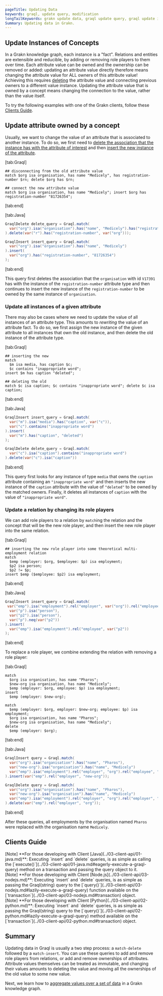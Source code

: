 ```yaml
---
pageTitle: Updating Data
keywords: graql, update query, modification
longTailKeywords: grakn update data, graql update query, graql update instances
Summary: Updating data in Grakn.
---
```


## Update Instances of Concepts

In a Grakn knowledge graph, each instance is a "fact". Relations and entities are extensible and reducible, by adding or removing role players to them over time.
Each attribute value can be owned and the ownership can be removed or added: updating an attribute value directly therefore means changing the attribute value for ALL owners of this attribute value! 
Achieving this requires [deleting](../11-query/04-delete-query.md) the attribute value and connecting previous owners to a different value instance. 
Updating the attribute value that is owned by a concept means changing the connection to the value, rather than the value itself.

To try the following examples with one of the Grakn clients, follow these [Clients Guide](#clients-guide).

## Update attribute owned by a concept
Usually, we want to change the value of an attribute that is associated to another instance. To do so, we first need to [delete the association that the instance has with the attribute of interest](../11-query/04-delete-query.md#delete-attribute-ownerships) and then [insert the new instance of the attribute](../11-query/03-insert-query.md#insert-instances-of-an-attribute-type).

<div class="tabs dark">

[tab:Graql]

```graql
## disconnecting from the old attribute value
match $org isa organisation, has name "Medicely", has registration-number $rn; delete $org has $rn;

## connect the new attribute value
match $org isa organisation, has name "Medicely"; insert $org has registration-number "81726354";
```
[tab:end]

[tab:Java]
```java
GraqlDelete delete_query = Graql.match(
  var("org").isa("organisation").has("name", "Medicely").has("registration-number", var("rn"))
).delete(var("r").has("registration-number", var("org")));

GraqlInsert insert_query = Graql.match(
  var("org").isa("organisation").has("name", "Medicely")
).insert(
  var("org").has("registration-number", "81726354")
);
```
[tab:end]
</div>

This query first deletes the association that the `organisation` with id `V17391` has with the instance of the `registration-number` attribute type and then continues to insert the new instance of the `registration-number` to be owned by the same instance of `organisation`.


### Update all instances of a given attribute
There may also be cases where we need to update the value of all instances of an attribute type. This amounts to _rewriting_ the value of an attribute fact. 
To do so, we first assign the new instance of the given attribute to all instances that own the old instance, and then delete the old instance of the attribute type.

<div class="tabs dark">

[tab:Graql]
```graql
## inserting the new
match
  $m isa media, has caption $c;
  $c contains "inappropriate word";
insert $m has caption "deleted";

## deleting the old
match $c isa caption; $c contains "inappropriate word"; delete $c isa caption;
```
[tab:end]

[tab:Java]
```java
GraqlInsert insert_query = Graql.match(
  var("m").isa("media").has("caption", var("c")),
  var("c").contains("inappropriate word")
).insert(
  var("m").has("caption", "deleted")
);

GraqlDelete delete_query = Graql.match(
  var("c").isa("caption").contains("inappropriate word")
).delete(var("c").isa("caption"))
```
[tab:end]
</div>

This query first looks for any instance of type `media` that owns the `caption` attribute containing an `"inappropriate word"` and then inserts the new instance of the `caption` attribute with the value of `"deleted"` to be owned by the matched owners. Finally, it deletes all instances of `caption` with the value of `"inappropriate word"`.

### Update a relation by changing its role players
We can add role players to a relation by `match`ing the relation and the concept that will be the new role player, and then insert the new role player into the same relation.

<div class="tabs dark">

[tab:Graql]
```graql
## inserting the new role player into some theoretical multi-employment relation
match
  $emp (employer: $org, $employee: $p) isa employment;
  $p2 isa person;
  $p2 != $p;
insert $emp ($employee: $p2) isa employment;
```
[tab:end]

[tab:Java]
```java
GraqlInsert insert_query = Graql.match(
 var("emp").isa("employment").rel("employer", var("org")).rel("employee", var("p")),
  var("p").isa("person"),
  var("p2").isa("person"),
  var("p").neq(var("p2"))
).insert(
  var("emp").isa("employment").rel("employee", var("p2"))
);
```
[tab:end]
</div>

To replace a role player, we combine extending the relation with removing a role player:

<div class="tabs dark">

[tab:Graql]
```graql
match
  $org isa organisation, has name "Pharos";
  $new-org isa organisation, has name "Medicely";
  $emp (employer: $org, employee: $p) isa employment;
insert
  $emp (employer: $new-org);

match
  $emp (employer: $org, employer: $new-org; employee: $p) isa employment;
  $org isa organisation, has name "Pharos";
  $new-org isa organisation, has name "Medicely";
delete
  $emp (employer: $org);
```
[tab:end]

[tab:Java]
```java
GraqlInsert query = Graql.match(
  var("org").isa("organisation").has("name", "Pharos"),
  var("new-org").isa("organisation").has("name", "Medicely")
  var("emp").isa("employment").rel("employer", "org").rel("employee", "p"),
).insert(var("emp").rel("employer", "new-org"));

GraqlDelete query = Graql.match(
  var("org").isa("organisation").has("name", "Pharos"),
  var("new-org").isa("organisation").has("name", "Medicely")
  var("emp").isa("employment").rel("employer", "org").rel("employer", "new-org").rel("employee", "p"),
).delete(var("emp").rel("employer", "org"));
```
[tab:end]
</div>

After these queries, all employments by the organisation named `Pharos` were replaced with the organisation name `Medicely`.

## Clients Guide

<div class = "note">
[Note]
**For those developing with Client [Java](../03-client-api/01-java.md)**: Executing `insert` and `delete` queries, is as simple as calling the [`execute()`](../03-client-api/01-java.md#eagerly-execute-a-graql-query) method on a transaction and passing the query object to it.
</div>

<div class = "note">
[Note]
**For those developing with Client [Node.js](../03-client-api/03-nodejs.md)**: Executing `insert` and `delete` queries, is as simple as passing the Graql(string) query to the [`query()`](../03-client-api/03-nodejs.md#lazily-execute-a-graql-query) function available on the [`transaction`](../03-client-api/03-nodejs.md#transaction) object.
</div>

<div class = "note">
[Note]
**For those developing with Client [Python](../03-client-api/02-python.md)**: Executing `insert` and `delete` queries, is as simple as passing the Graql(string) query to the [`query()`](../03-client-api/02-python.md#lazily-execute-a-graql-query) method available on the [`transaction`](../03-client-api/02-python.md#transaction) object.
</div>


## Summary
Updating data in Graql is usually a two step process: a `match-delete` followed by a `match-insert`. You can use these queries to
add and remove role players from relations, or add and remove ownerships of attributes. Attribute values themselves can be treated
as immutable, and changing their values amounts to deleting the value and moving all the ownerships of the old value to some 
new value.


Next, we learn how to [aggregate values over a set of data](../11-query/06-aggregate-query.md) in a Grakn knowledge graph.
